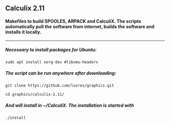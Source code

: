 ## Calculix 2.11
#### Makefiles to build SPOOLES, ARPACK and CalculiX. The scripts automatically pull the software from internet, builds the software and installs it locally. 
-----
##### Necessary to install packages for Ubuntu:
```
sudo apt install xorg-dev #libxmu-headers
```
##### The script can be run anywhere after downloading:
```
git clone https://github.com/luvres/graphics.git

cd graphics/calculix-2.11/
```
##### And will install in ~/CalculiX. The installation is started with
```
./install
```
